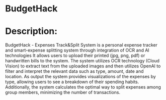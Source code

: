 # BudgetHack

# Description:

BudgetHack - Expenses Track&Split System is a personal expense tracker and smart-expense splitting system through integration of OCR and AI technologies 
It allows users to upload their printed (jpg, png, pdf) or handwritten bills to the system. The system utilizes OCR technology (Cloud Vision) to extract text from the uploaded images and then utilizes OpenAI to filter and interpret the relevant data such as type, amount, date and location. As output the system provides visualizations of the expenses by type, allowing users to see a breakdown of their spending habits. Additionally, the system calculates the optimal way to split expenses among group members, minimizing the number of transactions.
